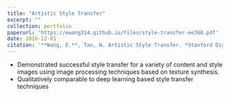 ```yaml
---
title: "Artistic Style Transfer"
excerpt: ""
collection: portfolio
paperurl: 'https://ewang314.github.io/files/style-transfer-ee368.pdf'
date: 2016-12-01
citation: '**Wang, E.**, Tan, N. Artistic Style Transfer. *Stanford Digital Image Processing (EE 368) Project*, 2016'
---
```


* Demonstrated successful style transfer for a variety of content and style images using image processing techniques based on texture synthesis.
* Qualitatively comparable to deep learning based style transfer techniques
